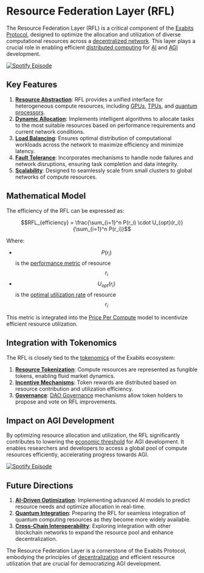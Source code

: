# Resource Federation Layer (RFL)

The Resource Federation Layer (RFL) is a critical component of the [Exabits Protocol](../../../literary_products/joes_notes/EXABITS_PROTOCOL.md), designed to optimize the allocation and utilization of diverse computational resources across a [decentralized network](DECENTRALIZATION.md). This layer plays a crucial role in enabling efficient [distributed computing](../../../literary_products/joes_notes/DISTRIBUTED_DEVELOPMENT.md) for [AI](../AI/DATAHIVE_AI_ML.md) and [AGI](../AI/AGI.md) development.

[![Spotify Episode](https://img.shields.io/badge/Spotify-Episode-1DB954?style=for-the-badge\&logo=spotify\&logoColor=white)](https://open.spotify.com/episode/4lRZs9HKg4gj032NV0CAfr?si=-SrO2htQQdi_vngAIEz8FQ)

## Key Features

1. [**Resource Abstraction**](../../../literary_products/joes_notes/RESOURCE_ABSTRACTION.md): RFL provides a unified interface for heterogeneous compute resources, including [GPUs](../../../literary_products/joes_notes/GPU.md), [TPUs](../../../literary_products/joes_notes/TPU.md), and [quantum processors](RENEWABLE_ENERGY.md).
2. [**Dynamic Allocation**](../../../literary_products/joes_notes/DYNAMIC_ALLOCATION.md): Implements intelligent algorithms to allocate tasks to the most suitable resources based on performance requirements and current network conditions.
3. [**Load Balancing**](../../../literary_products/joes_notes/LOAD_BALANCING.md): Ensures optimal distribution of computational workloads across the network to maximize efficiency and minimize latency.
4. [**Fault Tolerance**](../../../literary_products/joes_notes/FAULT_TOLERANCE.md): Incorporates mechanisms to handle node failures and network disruptions, ensuring task completion and data integrity.
5. [**Scalability**](../../../literary_products/joes_notes/SCALABILITY.md): Designed to seamlessly scale from small clusters to global networks of compute resources.

## Mathematical Model

The efficiency of the RFL can be expressed as:

$$RFL_{efficiency} = \frac{\sum_{i=1}^n P(r_i) \cdot U_{opt}(r_i)}{\sum_{i=1}^n P(r_i)}$$

Where:

* $$P(r_i)$$ is the [performance metric](../../../literary_products/joes_notes/PERFORMANCE_METRICS.md) of resource $$r_i$$
* $$U_{opt}(r_i)$$ is the [optimal utilization rate](../../../literary_products/joes_notes/OPTIMAL_UTILIZATION.md) of resource $$r_i$$

This metric is integrated into the [Price Per Compute](../AI/PRICE_PER_COMPUTE.md) model to incentivize efficient resource utilization.

## Integration with Tokenomics

The RFL is closely tied to the [tokenomics](../../../literary_products/joes_notes/TOKENOMICS.md) of the Exabits ecosystem:

1. [**Resource Tokenization**](../../../literary_products/joes_notes/RESOURCE_TOKENIZATION.md): Compute resources are represented as fungible tokens, enabling fluid market dynamics.
2. [**Incentive Mechanisms**](../../../literary_products/joes_notes/INCENTIVE_MECHANISMS.md): Token rewards are distributed based on resource contribution and utilization efficiency.
3. [**Governance**](../../../literary_products/joes_notes/DAO_GOVERNANCE.md): [DAO Governance](../../../literary_products/joes_notes/DAO_GOVERNANCE.md) mechanisms allow token holders to propose and vote on RFL improvements.

## Impact on AGI Development

By optimizing resource allocation and utilization, the RFL significantly contributes to lowering the [economic threshold](DISC_SHAPED_UFO.md) for AGI development. It enables researchers and developers to access a global pool of compute resources efficiently, accelerating progress towards AGI.

[![Spotify Episode](https://img.shields.io/badge/Spotify-Episode-1DB954?style=for-the-badge\&logo=spotify\&logoColor=white)](https://open.spotify.com/episode/1uzotV5ZlWsBTVGjdVV6hT?si=OTu9IhqfS0OMqRWF2Eaebg)

## Future Directions

1. [**AI-Driven Optimization**](../../../literary_products/joes_notes/AI_OPTIMIZATION.md): Implementing advanced AI models to predict resource needs and optimize allocation in real-time.
2. [**Quantum Integration**](../../../literary_products/joes_notes/QUANTUM_INTEGRATION.md): Preparing the RFL for seamless integration of quantum computing resources as they become more widely available.
3. [**Cross-Chain Interoperability**](../../../literary_products/joes_notes/CROSS_CHAIN_INTEROPERABILITY.md): Exploring integration with other blockchain networks to expand the resource pool and enhance decentralization.

The Resource Federation Layer is a cornerstone of the Exabits Protocol, embodying the principles of [decentralization](DECENTRALIZATION.md) and efficient resource utilization that are crucial for democratizing AGI development.
